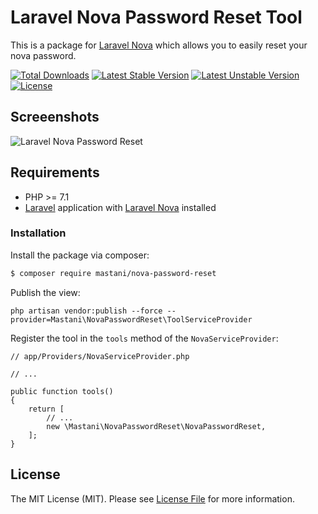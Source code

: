 # Laravel Nova Password Reset Tool

This is a package for [Laravel Nova](https://nova.laravel.com/) which allows you to easily reset your nova password.

[![Total Downloads](https://poser.pugx.org/mastani/nova-password-reset/downloads)](https://packagist.org/packages/mastani/nova-password-reset)
[![Latest Stable Version](https://poser.pugx.org/mastani/nova-password-reset/v/stable)](https://packagist.org/packages/mastani/nova-password-reset)
[![Latest Unstable Version](https://poser.pugx.org/mastani/nova-password-reset/v/unstable)](https://packagist.org/packages/mastani/nova-password-reset)
[![License](https://poser.pugx.org/mastani/nova-password-reset/license)](https://packagist.org/packages/mastani/nova-password-reset)

## Screeenshots

![Laravel Nova Password Reset](https://raw.githubusercontent.com/mastani/nova-password-reset/master/screenshot.jpg "Laravel Nova Password Reset")

## Requirements

* PHP >= 7.1
* [Laravel](https://laravel.com/) application with [Laravel Nova](https://nova.laravel.com/) installed

### Installation

Install the package via composer:
```bash
$ composer require mastani/nova-password-reset
```

Publish the view:
```
php artisan vendor:publish --force --provider=Mastani\NovaPasswordReset\ToolServiceProvider
```

Register the tool in the `tools` method of the `NovaServiceProvider`:
```
// app/Providers/NovaServiceProvider.php

// ...

public function tools()
{
    return [
        // ...
        new \Mastani\NovaPasswordReset\NovaPasswordReset,
    ];
}
```

## License

The MIT License (MIT). Please see [License File](LICENSE.md) for more information.
